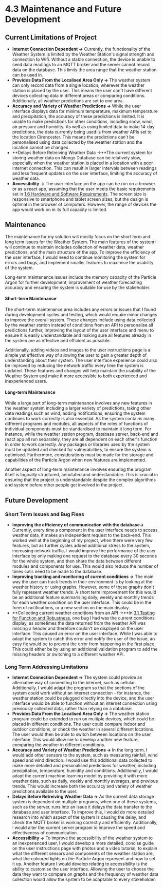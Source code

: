 # 4.3 Maintenance and Future Development

## Current Limitations of Project

* **Internet Connection Dependent ->** Currently, the functionality of the Weather System is limited by the Weather Station's signal strength and connection to Wifi. Without a stable connection, the device is unable to send data readings to an MQTT broker and the server cannot record data on the database. This limits the area range that the weather station can be used in.
* **Provides Data From the Localised Area Only ->** The weather system can only record data from a single  location, wherever the weather station is placed by the user. This means the user can't have different devices collecting data in different areas or comparing conditions. Additionally, all weather predictions are set to one area.
* **Accuracy and Variety of Weather Predictions ->** While the user interface displays data for minimum temperature, maximum temperature and precipitation, the accuracy of these predictions is limited. It is unable to make predictions for other conditions, including snow, wind, air pressure and humidity. As well as using limited data to make 14-day predictions, the data currently being used is from weather APIs set to the location Cirencester. This means the predictions can't be personalised using data collected by the weather station and the location cannot be changed.
* **Delays Before Retreiving Weather Data ->**The current system for storing weather data on Mongo Database can be relatively slow, especially when the weather station is placed in a location with a poor internet connection. This can result in larger intervals between readings and less frequent updates on the user interface, limiting the accuracy of weather data.
* **Accessibility ->** The user interface on the app can be run on a browser or as a react app, assuming that the user meets the basic requirements set in [1.6 Hardware and Software Requirements](../../analysis/1.6-hardware-and-software-requirements.md). The screen size is responsive to smartphone and tablet screen sizes, but the design is optimal in the browser of computers. However, the range of devices the app would work on in its full capacity is limited.&#x20;

## Maintenance

The maintenance for my solution will mostly focus on the short term and long term issues for the Weather System. The main features of the system I will continue to maintain includes collection of weather data, weather predictions, and the main structure of the app. To improve the efficiency of the user interface, I would need to continue monitoring the system for errors and bugs, and implement smaller features to maximise the usability of the system.&#x20;

Long-term maintenance issues include the memory capacity of the Particle Argon for further development, improvement of weather forecasting accuracy and ensuring the system is suitable for use by the stakeholder.

#### Short-term Maintenance

The short-term maintenance area includes any errors or issues that I found during development cycles and testing, which would require minor changes to improve the overall system. These changes include using data collected by the weather station instead of conditions from an API to personalise all predictions further, improving the layout of the user interface and menu to ensure it is easily understandable and making sure all features already in the system are as effective and efficient as possible.

Additionally, adding videos and images to the user instructions page is a simple yet effective way of allowing the user to gain a greater depth of understanding about their system. The user interface experience could also be improved by reducing the network traffic every time the system is updated. These features and changes will help maintain the usability of the Weather System and make it more accessible to both experienced and inexperienced users.

#### Long-term Maintenance

While a large part of long-term maintenance involves any new features in the weather system including a larger variety of predictions, taking other data readings such as wind, adding notifications, ensuring the system continues to work correctly is also essential. As the system contains many different programs and modules, all aspects of the roles of functions of individual components must be standardised to maintain it long term. For instance, while the weather station program, database server, back-end and react app all run separately, they are all dependent on each other's function in order to work correctly. Any packages or libraries used by the system must be updated and checked for vulnerabilities, to ensure the system is optimised. Furthermore, considerations must be made for the storage and capabilities of the Particle Argon when new features are implemented.

Another aspect of long-term maintenance involves ensuring the program itself is logically structured, annotated and understandable. This is crucial in ensuring that the project is understandable despite the complex algorithms and system before other people get involved in the project.

## Future Development

### Short Term Issues and Bug Fixes

* **Improving the efficiency of communication with the database->** Currently, every time a component in the user interface needs to access weather data, it makes an independent request to the back-end. This worked well at the beginning of my project, when there were very few features, but as further cycles added additional stress to the system, increasing network traffic. I would improve the performance of the user interface by only making one request to the database every 30 seconds for the whole system, and then share the data between different modules and components for use. This would also reduce the number of times calls need to be made to the database.
* **Improving tracking and monitoring of current conditions ->** The main way the user can track trends in their environment is by looking at the weather history or using graphs. However, some of these graphs don't fully represent weather trends. A short term improvement for this would be an additional feature summarising daily, weekly and monthly trends for each weather condition on the user interface. This could be in the form of notifications, or a new section on the main display.
* **Collecting current weather conditions from an API ->**In [3.1 Testing for Function and Robustness](./#dealing-with-missing-data), one bug I had was the current conditions display, as sometimes the data returned from the weather API was missing a header and therefore couldn't be displayed on the user interface. This caused an error on the user interface. While I was able to adapt the system to catch this error and notify the user of the issue, an easy fix would be to prevent the error from happening in the first place. This could either be by using an additional validation program to add the missing headers or switching to a different weather API.

### Long Term Addressing Limitations

* **Internet Connection Dependent ->** The system could provide an alternative way of connecting to the internet, such as cellular. Additionally, I would adapt the program so that the sections of the system could work without an internet connection - for instance, the weather station could be plugged directly into the device, and the user interface would be able to function without an internet connection using previously collected data, rather than relying on a database.
* **Provides Data From the Localised Area Only ->** The weather station program could be extended to run on multiple devices, which could be placed in different conditions. The user could compare indoor and outdoor conditions, or check the weather in several different locations. The user would then be able to switch between locations on the user interface. This would allow me to develop another new feature, comparing the weather in different conditions.
* **Accuracy and Variety of Weather Predictions ->** In the long term, I would add other sensors to the system, such as measuring rainfall, wind speed and wind direction. I would use this additional data collected to make more detailed and personalised predictions for weather, including precipitation, temperature, humidity and conditions. Additionally, I would adapt the current machine learning model by providing it with more weather data, such as daily, weekly and monthly averages, and previous trends. This would increase both the accuracy and variety of weather predictions available to the user.
* **Delays Before Retreiving Weather Data ->** As the current data storage system is dependent on multiple programs, when one of these systems, such as the server, runs into an issue it delays the data transfer to the database and user interface. To improve this, I would do more detailed research into which aspect of the system is causing the delay, and check the MQTT broker is working correctly and efficiently. Additionally, I would alter the current server program to improve the speed and effectiveness of communication.
* **Accessibility ->** To improve the accessibility of the weather system to an inexperienced user, I would develop a more detailed, concise guide on the user instructions page with photos and a video tutorial, to explain what the different sensors and components of the weather station are, what the coloured lights on the Particle Argon represent and how to set it up. Another feature I would develop relating to accessibility is the ability to customise the user interface. Allowing the user to choose the data they want to compare on graphs and the frequency of weather data collection would allow the system to be adaptable to every stakeholder.
